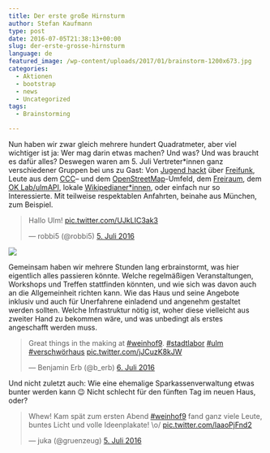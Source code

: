 ```yaml
---
title: Der erste große Hirnsturm
author: Stefan Kaufmann
type: post
date: 2016-07-05T21:38:13+00:00
slug: der-erste-grosse-hirnsturm
language: de
featured_image: /wp-content/uploads/2017/01/brainstorm-1200x673.jpg
categories:
  - Aktionen
  - bootstrap
  - news
  - Uncategorized
tags:
  - Brainstorming

---
```

Nun haben wir zwar gleich mehrere hundert Quadratmeter, aber viel wichtiger ist ja: Wer mag darin etwas machen? Und was? Und was braucht es dafür alles? Deswegen waren am 5. Juli Vertreter*innen ganz verschiedener Gruppen bei uns zu Gast: Von [Jugend hackt][1] über [Freifunk,][2] Leute aus dem [CCC][3]&#8211; und dem [OpenStreetMap][4]-Umfeld, dem [Freiraum][5], dem [OK Lab/ulmAPI][6], lokale [Wikipedianer*innen][7], oder einfach nur so Interessierte. Mit teilweise respektablen Anfahrten, beinahe aus München, zum Beispiel.

<blockquote class="twitter-tweet" data-lang="de">
  <p lang="de" dir="ltr">
    Hallo Ulm! <a href="https://t.co/UJkLIC3ak3">pic.twitter.com/UJkLIC3ak3</a>
  </p>
  
  <p>
    &mdash; robbi5 (@robbi5) <a href="https://twitter.com/robbi5/status/750364591956365313">5. Juli 2016</a>
  </p>
</blockquote>

![](/wp-content/uploads/2016/07/brainstorm3.jpg)

Gemeinsam haben wir mehrere Stunden lang erbrainstormt, was hier eigentlich alles passieren könnte. Welche regelmäßigen Veranstaltungen, Workshops und Treffen stattfinden könnten, und wie sich was davon auch an die Allgemeinheit richten kann. Wie das Haus und seine Angebote inklusiv und auch für Unerfahrene einladend und angenehm gestaltet werden sollten. Welche Infrastruktur nötig ist, woher diese vielleicht aus zweiter Hand zu bekommen wäre, und was unbedingt als erstes angeschafft werden muss.

<blockquote class="twitter-tweet" data-lang="de">
  <p lang="en" dir="ltr">
    Great things in the making at <a href="https://twitter.com/hashtag/weinhof9?src=hash">#weinhof9</a>. <a href="https://twitter.com/hashtag/stadtlabor?src=hash">#stadtlabor</a> <a href="https://twitter.com/hashtag/ulm?src=hash">#ulm</a> <a href="https://twitter.com/hashtag/verschw%C3%B6rhaus?src=hash">#verschwörhaus</a> <a href="https://t.co/jJCuzK8kJW">pic.twitter.com/jJCuzK8kJW</a>
  </p>
  
  <p>
    &mdash; Benjamin Erb (@b_erb) <a href="https://twitter.com/b_erb/status/750634787644276740">6. Juli 2016</a>
  </p>
</blockquote>



Und nicht zuletzt auch: Wie eine ehemalige Sparkassenverwaltung etwas bunter werden kann 😉 Nicht schlecht für den fünften Tag im neuen Haus, oder?

<blockquote class="twitter-tweet" data-lang="de">
  <p lang="de" dir="ltr">
    Whew! Kam spät zum ersten Abend <a href="https://twitter.com/hashtag/weinhof9?src=hash">#weinhof9</a> fand ganz viele Leute, buntes Licht und volle Ideenplakate! \o/ <a href="https://t.co/laaoPjFnd2">pic.twitter.com/laaoPjFnd2</a>
  </p>
  
  <p>
    &mdash; juka (@gruenzeug) <a href="https://twitter.com/gruenzeug/status/750423720250994688">5. Juli 2016</a>
  </p>
</blockquote>

 [1]: https://jugendhackt.org
 [2]: https://wiki.freifunk.net/Freifunk_Ulm
 [3]: https://ccc.de
 [4]: http://wiki.openstreetmap.org/wiki/Ulm_Neu-Ulm
 [5]: http://frrm.de/
 [6]: http://ulmapi.de
 [7]: https://de.wikipedia.org/wiki/Wikipedia:Ulm/Neu-Ulm
